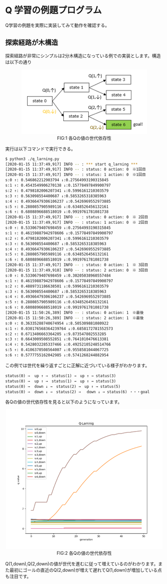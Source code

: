 # Q 学習の例題プログラム
Q学習の例題を実際に実装してみて動作を確認する。
## 探索経路が木構造
探索経路が非常にシンプルは2分木構造になっている例での実装とします。構造は以下の通り
<p align="center">
<img src="images/q_larning_tree.png" width="400px"><br>
FIG:1 各Qの値の世代依存性
</p>


実行は以下コマンドで実行できる。
```bash
$ python3 ./q_larning.py
[2020-01-15 11:37:49,917] INFO -- : *** start q_larning ***
[2020-01-15 11:37:49,917] INFO -- : status: 0 action: 0　※1回目
[2020-01-15 11:37:49,917] INFO -- : status: 1 action: 0　※1回目
s:0 ↑: 0.546862212903794 ↓:0.27564993190315845
s:1 ↑: 0.4543549906270138 ↓:0.15778497849900797
s:2 ↑: 0.4798182006207341 ↓:0.5996161210303579
s:3 ↑: 0.563098554400687 ↓:0.5853265318385963
s:4 ↑: 0.49366479306106237 ↓:0.5426969552973885
s:5 ↑: 0.2880857905989116 ↓:0.6348526456132161
s:6 ↑: 0.6808896688518019 ↓:0.9919761781081738
[2020-01-15 11:37:49,917] INFO -- : status: 0 action: 0　※ 2回目
[2020-01-15 11:37:49,917] INFO -- : status: 1 action: 0　※ 2回目
s:0 ↑: 0.5330679407698459 ↓:0.27564993190315845
s:1 ↑: 0.46159887942978606 ↓:0.15778497849900797
s:2 ↑: 0.4798182006207341 ↓:0.5996161210303579
s:3 ↑: 0.563098554400687 ↓:0.5853265318385963
s:4 ↑: 0.49366479306106237 ↓:0.5426969552973885
s:5 ↑: 0.2880857905989116 ↓:0.6348526456132161
s:6 ↑: 0.6808896688518019 ↓:0.9919761781081738
[2020-01-15 11:37:49,917] INFO -- : status: 0 action: 1　※ 3回目
[2020-01-15 11:37:49,918] INFO -- : status: 2 action: 0　※ 3回目
s:0 ↑: 0.5330679407698459 ↓:0.30205038960557484
s:1 ↑: 0.46159887942978606 ↓:0.15778497849900797
s:2 ↑: 0.4889731186638501 ↓:0.5996161210303579
s:3 ↑: 0.563098554400687 ↓:0.5853265318385963
s:4 ↑: 0.49366479306106237 ↓:0.5426969552973885
s:5 ↑: 0.2880857905989116 ↓:0.6348526456132161
s:6 ↑: 0.6808896688518019 ↓:0.9919761781081738
[2020-01-15 11:50:26,389] INFO -- : status: 0 action: 1　※最後
[2020-01-15 11:50:26,389] INFO -- : status: 2 action: 1　※最後
s:0 ↑: 0.36335288740674954 ↓:8.505309881080922
s:1 ↑: 0.030176568364239764 ↓:0.6858172781552573
s:2 ↑: 0.6713406663364205 ↓:9.873547802553285
s:3 ↑: 0.6643009508552851 ↓:0.7641010476613381
s:4 ↑: 0.5428032285337466 ↓:0.49252105248514766
s:5 ↑: 0.4106370508564007 ↓:0.9558581044067725
s:6 ↑: 0.5777755162042985 ↓:0.5741268244882954

```
この例では世代を繰り返すごとに正解に近づいている様子がわかります。
```
status(0) →  up ↑ →　status(1) →　up ↑ → status(3)  
status(0) →  up ↑ →　status(1) →　up ↑ → status(3)  
status(0) →  down ↓ →　status(2) →　up ↑ → status(5)  
status(0) →  down ↓ →　status(2) →　 down ↓ → status(6) ・・・goal  
```
各Qの値の世代依存性を見ると以下のようになっています。
<p align="center">
<img src="images/q_value.png" width="500px"><br>
FIG:2 各Qの値の世代依存性
</p>
Q(1,down),Q(2,down)の値が世代を進むに従って増えているのがわかります。また最初にゴールの直近のQ(2,down)が増えて遅れてQ(1,down)が増加している点も注目です。

